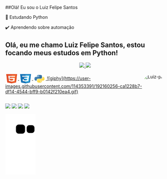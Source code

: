 ##Olá! Eu sou o Luiz Felipe Santos

🌱 Estudando Python

✔️ Aprendendo sobre automação 

## Olá, eu me chamo Luiz Felipe Santos, estou focando meus estudos em Python! 
<div align="center">
  <a href="https://github.com/LuizFelipeSantoos">
  <img height="180em" src="https://github-readme-stats.vercel.app/api?username=LuizFelipeSantoos&show_icons=true&theme=dark&include_all_commits=true&count_private=true"/>
  <img height="180em" src="https://github-readme-stats.vercel.app/api/top-langs/?username=LuizFelipeSantoos&layout=compact&langs_count=7&theme=dark"/>
</div>
<div style="display: inline_block"><br>
  <img align="center" alt="Luiz-HTML" height="30" width="40" src="https://raw.githubusercontent.com/devicons/devicon/master/icons/html5/html5-original.svg">
  <img align="center" alt="Luiz-CSS" height="30" width="40" src="https://raw.githubusercontent.com/devicons/devicon/master/icons/css3/css3-original.svg">
  <img align="center" alt="Luiz-Python" height="30" width="40" src="https://raw.githubusercontent.com/devicons/devicon/master/icons/python/python-original.svg">
  <img align="right" alt="Luiz-pic" height="150" style="border-radius:50px; src="https://media.giphy.com/media/jUwpNzg9IcyrK/giphy.gif">
 ![giphy](https://user-images.githubusercontent.com/114353391/192160256-ca1228b7-df14-4544-bff9-b0142f210ea4.gif)


</div>
  
  ##
 
<div> 
  <a href="https://www.instagram.com/luiz.si/" target="_blank"><img src="https://img.shields.io/badge/-Instagram-%23E4405F?style=for-the-badge&logo=instagram&logoColor=white" target="_blank"></a>
 <a href="https://discord.com/channels/1023644392470347907/1023644392470347910" target="_blank"><img src="https://img.shields.io/badge/Discord-7289DA?style=for-the-badge&logo=discord&logoColor=white" target="_blank"></a> 
  <a href = "mailto:luizsisantos7@gmail.com"><img src="https://img.shields.io/badge/-Gmail-%23333?style=for-the-badge&logo=gmail&logoColor=white" target="_blank"></a>
  <a href="https://www.linkedin.com/in/luiz-felipe-santos-3273881a3/" target="_blank"><img src="https://img.shields.io/badge/-LinkedIn-%230077B5?style=for-the-badge&logo=linkedin&logoColor=white" target="_blank"></a> 
 

   ![Snake animation](https://github.com/LuizFelipeSantoos/LuizFelipeSantoos/blob/output/github-contribution-grid-snake.svg)
</div>
